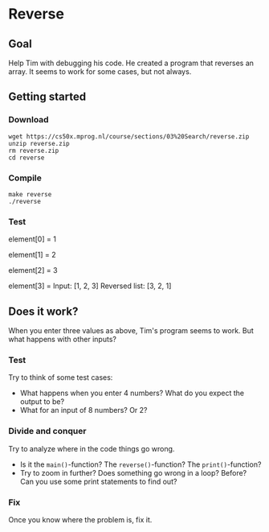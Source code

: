 # Reverse

## Goal

Help Tim with debugging his code. He created a program that reverses an array. It seems to work for some cases, but not always.

## Getting started

### Download

	wget https://cs50x.mprog.nl/course/sections/03%20Search/reverse.zip
	unzip reverse.zip
	rm reverse.zip
	cd reverse

### Compile

	make reverse
	./reverse

### Test

element[0] = 1

element[1] = 2

element[2] = 3

element[3] =
Input: [1, 2, 3]
Reversed list: [3, 2, 1]

## Does it work?

When you enter three values as above, Tim's program seems to work. But what happens with other inputs?

### Test

Try to think of some test cases:

* What happens when you enter 4 numbers? What do you expect the output to be?
* What for an input of 8 numbers? Or 2?

### Divide and conquer

Try to analyze where in the code things go wrong.

* Is it the `main()`-function? The `reverse()`-function? The `print()`-function?
* Try to zoom in further? Does something go wrong in a loop? Before? Can you use some print statements to find out?

### Fix

Once you know where the problem is, fix it.
